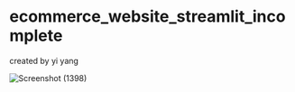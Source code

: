 # ecommerce_website_streamlit_incomplete
created by yi yang

![Screenshot (1398)](https://github.com/yiyanglaw/ecommerce_website_streamlit_incomplete/assets/103878931/da332e24-e6b7-4d0c-8192-a1f032fa3ef5)
